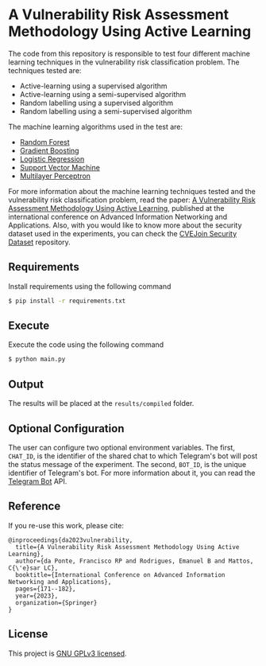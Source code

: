 # A Vulnerability Risk Assessment Methodology Using Active Learning

The code from this repository is responsible to test four different machine learning techniques in the vulnerability risk classification problem. The techniques tested are:

 - Active-learning using a supervised algorithm 
 - Active-learning using a semi-supervised algorithm
 - Random labelling using a supervised algorithm
 - Random labelling using a semi-supervised algorithm

The machine learning algorithms used in the test are:

 - [Random Forest](https://en.wikipedia.org/wiki/Random_forest)
 - [Gradient Boosting](https://en.wikipedia.org/wiki/Gradient_boosting)
 - [Logistic Regression](https://en.wikipedia.org/wiki/Logistic_regression)
 - [Support Vector Machine](https://en.wikipedia.org/wiki/Support-vector_machine)
 - [Multilayer Perceptron](https://en.wikipedia.org/wiki/Multilayer_perceptron)

For more information about the machine learning techniques tested and the vulnerability risk classification problem, read the paper: [A Vulnerability Risk Assessment Methodology Using Active Learning](https://link.springer.com/chapter/10.1007/978-3-031-28451-9_15), published at the international conference on Advanced Information Networking and Applications. Also, with you would like to know more about the security dataset used in the experiments, you can check the [CVEJoin Security Dataset](https://github.com/rodrigoparente/cvejoin-security-dataset) repository.

## Requirements

Install requirements using the following command

```bash
$ pip install -r requirements.txt
```

## Execute

Execute the code using the following command

```bash
$ python main.py
```

## Output

The results will be placed at the ``results/compiled`` folder.

## Optional Configuration

The user can configure two optional environment variables. The first, `CHAT_ID`, is the identifier of the shared chat to which Telegram's bot will post the status message of the experiment. The second, `BOT_ID`, is the unique identifier of Telegram's bot. For more information about it, you can read the [Telegram Bot](https://core.telegram.org/bots/api) API.

## Reference 

If you re-use this work, please cite:

```
@inproceedings{da2023vulnerability,
  title={A Vulnerability Risk Assessment Methodology Using Active Learning},
  author={da Ponte, Francisco RP and Rodrigues, Emanuel B and Mattos, C{\'e}sar LC},
  booktitle={International Conference on Advanced Information Networking and Applications},
  pages={171--182},
  year={2023},
  organization={Springer}
}
```

## License

This project is [GNU GPLv3 licensed](./LICENSE).